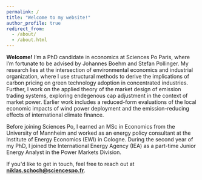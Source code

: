 ```yaml
---
permalink: /
title: "Welcome to my website!"
author_profile: true
redirect_from: 
  - /about/
  - /about.html
---
```


**Welcome!** I’m a PhD candidate in economics at Sciences Po Paris, where I’m fortunate to be advised by Johannes Boehm and Stefan Pollinger. My research lies at the intersection of environmental economics and industrial organization, where I use structural methods to derive the implications of carbon pricing on green technology adoption in concentrated industries. Further, I work on the applied theory of the market design of emission trading systems, exploring endegenous cap adjustment in the context of market power. Earlier work includes a reduced-form evaluations of the local economic impacts of wind power deployment and the emission-reducing effects of international climate finance.

Before joining Sciences Po, I earned an MSc in Economics from the University of Mannheim and worked as an energy policy consultant at the Institute of Energy Economics (EWI) in Cologne. During the second year of my PhD, I joined the International Energy Agency (IEA) as a part-time Junior Energy Analyst in the Power Markets Division.

If you'd like to get in touch, feel free to reach out at **niklas.schoch@sciencespo.fr**.
